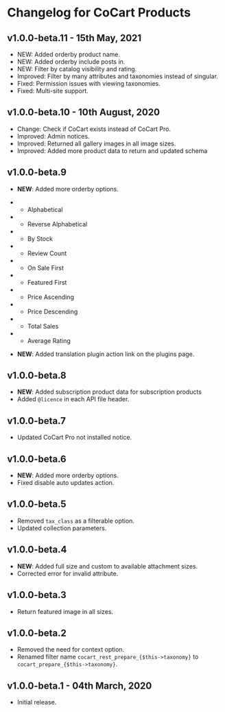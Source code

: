 # Changelog for CoCart Products

## v1.0.0-beta.11 - 15th May, 2021

* NEW: Added orderby product name.
* NEW: Added orderby include posts in.
* NEW: Filter by catalog visibility and rating.
* Improved: Filter by many attributes and taxonomies instead of singular.
* Fixed: Permission issues with viewing taxonomies.
* Fixed: Multi-site support.

## v1.0.0-beta.10 - 10th August, 2020

* Change: Check if CoCart exists instead of CoCart Pro.
* Improved: Admin notices.
* Improved: Returned all gallery images in all image sizes.
* Improved: Added more product data to return and updated schema 

## v1.0.0-beta.9

* **NEW**: Added more orderby options.
* * Alphabetical
* * Reverse Alphabetical
* * By Stock
* * Review Count
* * On Sale First
* * Featured First
* * Price Ascending
* * Price Descending
* * Total Sales
* * Average Rating

* **NEW**: Added translation plugin action link on the plugins page.

## v1.0.0-beta.8

* **NEW**: Added subscription product data for subscription products
* Added `@licence` in each API file header.

## v1.0.0-beta.7

* Updated CoCart Pro not installed notice.

## v1.0.0-beta.6

* **NEW**: Added more orderby options.
* Fixed disable auto updates action.

## v1.0.0-beta.5

* Removed `tax_class` as a filterable option.
* Updated collection parameters.

## v1.0.0-beta.4

* **NEW**: Added full size and custom to available attachment sizes.
* Corrected error for invalid attribute.

## v1.0.0-beta.3

* Return featured image in all sizes.

## v1.0.0-beta.2

* Removed the need for context option.
* Renamed filter name `cocart_rest_prepare_{$this->taxonomy}` to `cocart_prepare_{$this->taxonomy}`.

## v1.0.0-beta.1 - 04th March, 2020

* Initial release.
